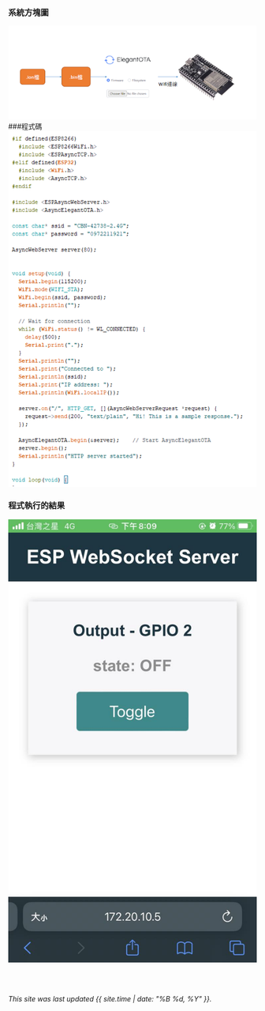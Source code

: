 
### 系統方塊圖
![](https://raw.githubusercontent.com/Henry911222/MCU-project/main/images/1.drawio.png)
###程式碼
![](https://raw.githubusercontent.com/Henry911222/MCU-project/main/images/2.drawio.png)
### 程式執行的結果
![](https://raw.githubusercontent.com/Henry911222/MCU-project/main/images/343922685_1382662665904531_1255439180559653735_n.jpg)

<br>
<br>

*This site was last updated {{ site.time | date: "%B %d, %Y" }}.*



